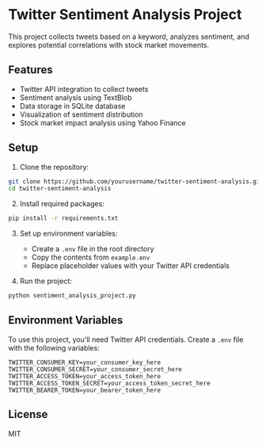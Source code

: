 # Twitter Sentiment Analysis Project

This project collects tweets based on a keyword, analyzes sentiment, and explores potential correlations with stock market movements.

## Features

- Twitter API integration to collect tweets
- Sentiment analysis using TextBlob
- Data storage in SQLite database
- Visualization of sentiment distribution
- Stock market impact analysis using Yahoo Finance

## Setup

1. Clone the repository:
```bash
git clone https://github.com/yourusername/twitter-sentiment-analysis.git
cd twitter-sentiment-analysis
```

2. Install required packages:
```bash
pip install -r requirements.txt
```

3. Set up environment variables:
   - Create a `.env` file in the root directory
   - Copy the contents from `example.env`
   - Replace placeholder values with your Twitter API credentials

4. Run the project:
```bash
python sentiment_analysis_project.py
```

## Environment Variables

To use this project, you'll need Twitter API credentials. Create a `.env` file with the following variables:

```
TWITTER_CONSUMER_KEY=your_consumer_key_here
TWITTER_CONSUMER_SECRET=your_consumer_secret_here
TWITTER_ACCESS_TOKEN=your_access_token_here
TWITTER_ACCESS_TOKEN_SECRET=your_access_token_secret_here
TWITTER_BEARER_TOKEN=your_bearer_token_here
```

## License

MIT 
